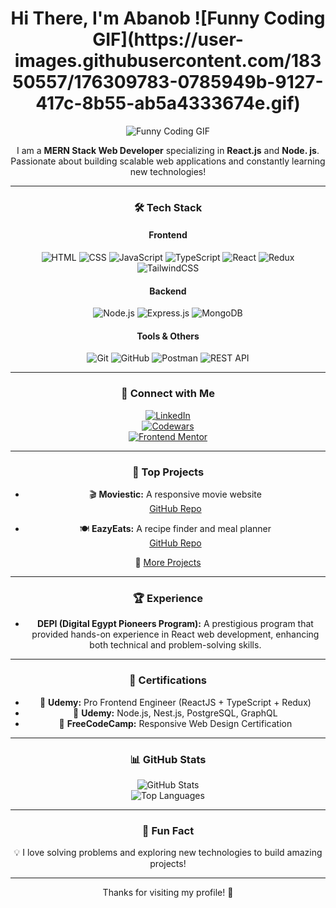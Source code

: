 <h1 align="center">Hi There, I'm Abanob ![Funny Coding GIF](https://user-images.githubusercontent.com/18350557/176309783-0785949b-9127-417c-8b55-ab5a4333674e.gif)</h1>
<div align="center">

![Funny Coding GIF](https://media.giphy.com/media/ZVik7pBtu9dNS/giphy.gif)  

I am a **MERN Stack Web Developer** specializing in **React.js** and **Node. js**. Passionate about building scalable web applications and constantly learning new technologies!

---

### 🛠 Tech Stack

#### **Frontend**
![HTML](https://img.shields.io/badge/HTML5-E34F26?style=for-the-badge&logo=html5&logoColor=white)
![CSS](https://img.shields.io/badge/CSS3-1572B6?style=for-the-badge&logo=css3&logoColor=white)
![JavaScript](https://img.shields.io/badge/JavaScript-F7DF1E?style=for-the-badge&logo=javascript&logoColor=black)
![TypeScript](https://img.shields.io/badge/TypeScript-3178C6?style=for-the-badge&logo=typescript&logoColor=white)
![React](https://img.shields.io/badge/React-61DAFB?style=for-the-badge&logo=react&logoColor=black)
![Redux](https://img.shields.io/badge/Redux-764ABC?style=for-the-badge&logo=redux&logoColor=white)
![TailwindCSS](https://img.shields.io/badge/TailwindCSS-38B2AC?style=for-the-badge&logo=tailwind-css&logoColor=white)

#### **Backend**
![Node.js](https://img.shields.io/badge/Node.js-339933?style=for-the-badge&logo=node.js&logoColor=white)
![Express.js](https://img.shields.io/badge/Express.js-000000?style=for-the-badge&logo=express&logoColor=white)
![MongoDB](https://img.shields.io/badge/MongoDB-4EA94B?style=for-the-badge&logo=mongodb&logoColor=white)

#### **Tools & Others**
![Git](https://img.shields.io/badge/Git-F05032?style=for-the-badge&logo=git&logoColor=white)
![GitHub](https://img.shields.io/badge/GitHub-181717?style=for-the-badge&logo=github&logoColor=white)
![Postman](https://img.shields.io/badge/Postman-FF6C37?style=for-the-badge&logo=postman&logoColor=white)
![REST API](https://img.shields.io/badge/REST-02569B?style=for-the-badge&logo=rest&logoColor=white)

---

### 🔗 Connect with Me

[![LinkedIn](https://img.shields.io/badge/LinkedIn-0077B5?style=for-the-badge&logo=linkedin&logoColor=white)](https://www.linkedin.com/in/abanob-rafik-a16079269?utm_source=share&utm_campaign=share_via&utm_content=profile&utm_medium=android_app)  
[![Codewars](https://img.shields.io/badge/Codewars-B1361E?style=for-the-badge&logo=codewars&logoColor=white)](https://www.codewars.com/users/AbanobRafik)  
[![Frontend Mentor](https://img.shields.io/badge/Frontend%20Mentor-3F54A3?style=for-the-badge&logo=frontendmentor&logoColor=white)](https://www.frontendmentor.io/profile/AbanobRafik)  

---

### 🚀 Top Projects

- 🎬 **Moviestic:** A responsive movie website  
  [GitHub Repo](https://github.com/AbanobRafik/Moviestic)

- 🍽 **EazyEats:** A recipe finder and meal planner  
  [GitHub Repo](https://github.com/AbanobRafik/EAZYEATS)

🔗 [More Projects](https://github.com/AbanobRafik) 

---

### 🏆 Experience

- **DEPI (Digital Egypt Pioneers Program):** A prestigious program that provided hands-on experience in React web development, enhancing both technical and problem-solving skills.

---

### 📜 Certifications

- 🏅 **Udemy:** Pro Frontend Engineer (ReactJS + TypeScript + Redux)  
- 🏅 **Udemy:** Node.js, Nest.js, PostgreSQL, GraphQL  
- 🏅 **FreeCodeCamp:** Responsive Web Design Certification  

---

### 📊 GitHub Stats

![GitHub Stats](https://github-readme-stats.vercel.app/api?username=AbanobRafik&show_icons=true&theme=tokyonight)  
![Top Languages](https://github-readme-stats.vercel.app/api/top-langs/?username=AbanobRafik&layout=compact&theme=tokyonight)  

---

### 🎉 Fun Fact

💡 I love solving problems and exploring new technologies to build amazing projects!

---

Thanks for visiting my profile! 🚀

</div>
